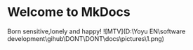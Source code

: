 # Welcome to MkDocs

Born sensitive,lonely and happy!
![MTV](D:\Yoyu EN\software development\gihub\DONT\DONT\docs\pictures\1.png\)
